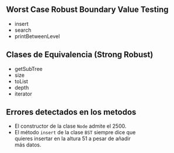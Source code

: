 ## Worst Case Robust Boundary Value Testing
* insert
* search
* printBetweenLevel

## Clases de Equivalencia (Strong Robust)
* getSubTree
* size
* toList
* depth
* iterator

## Errores detectados en los metodos
 * El constructor de la clase `Node` admite el 2500.
 * El método `insert` de la clase `BST` siempre dice que <br>
   quieres insertar en la altura 51 a pesar de añadir <br>
   más datos.